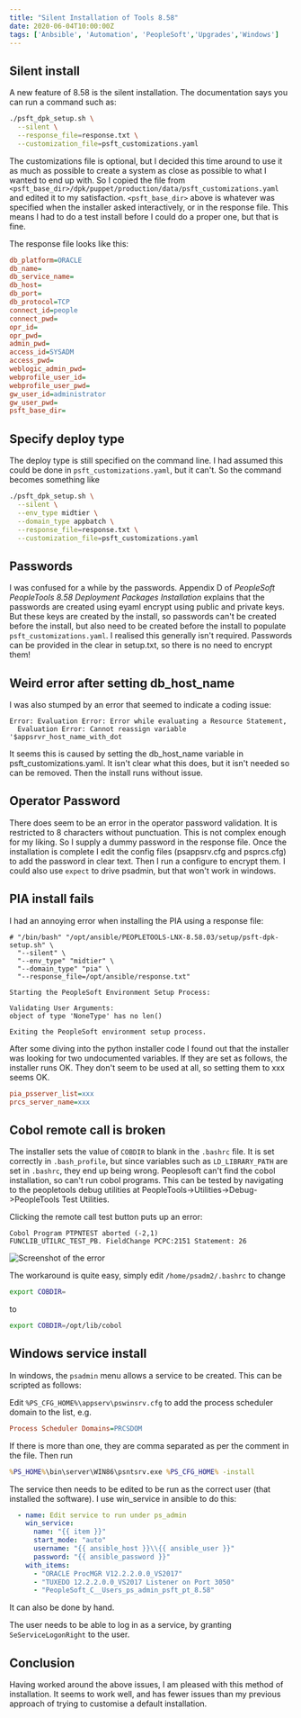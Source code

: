 ```yaml
---
title: "Silent Installation of Tools 8.58"
date: 2020-06-04T10:00:00Z
tags: ['Anbsible', 'Automation', 'PeopleSoft','Upgrades','Windows']
---
```


## Silent install
A new feature of 8.58 is the silent installation. The documentation says you can run a command such as:

```bash
./psft_dpk_setup.sh \
  --silent \
  --response_file=response.txt \
  --customization_file=psft_customizations.yaml
```

The customizations file is optional, but I decided this time around to use it as much as possible
to create a system as close as possible to what I wanted to end up with. So I copied the file from 
`<psft_base_dir>/dpk/puppet/production/data/psft_customizations.yaml` and edited it to my satisfaction.
`<psft_base_dir>` above is whatever was specified when the installer asked interactively, or in the
response file. This means I had to do a test install before I could do a proper one, but that is fine.

The response file looks like this:
```ini
db_platform=ORACLE
db_name=
db_service_name=
db_host=
db_port=
db_protocol=TCP
connect_id=people
connect_pwd=
opr_id=
opr_pwd=
admin_pwd=
access_id=SYSADM
access_pwd=
weblogic_admin_pwd=
webprofile_user_id=
webprofile_user_pwd=
gw_user_id=administrator
gw_user_pwd=
psft_base_dir=
```

## Specify deploy type
The deploy type is still specified on the command line. I had assumed this could be 
done in `psft_customizations.yaml`, but it can't. So the command becomes something like
```bash
./psft_dpk_setup.sh \
  --silent \
  --env_type midtier \
  --domain_type appbatch \
  --response_file=response.txt \
  --customization_file=psft_customizations.yaml
```

## Passwords
I was confused for a while by the passwords. Appendix D of 
*PeopleSoft PeopleTools 8.58 Deployment Packages Installation* 
explains that the passwords are created using eyaml encrypt using public and private keys. 
But these keys are created by the install, so passwords can't be created before the install,
but also need to be created before the install to populate `psft_customizations.yaml`.
I realised this generally isn't required. Passwords can be provided in the clear in 
setup.txt, so there is no need to encrypt them!

## Weird error after setting db_host_name
I was also stumped by an error that seemed to indicate a coding issue:

```console
Error: Evaluation Error: Error while evaluating a Resource Statement, 
  Evaluation Error: Cannot reassign variable '$appsrvr_host_name_with_dot
```

It seems this is caused by setting the db_host_name variable in psft_customizations.yaml. 
It isn't clear what this does, but it isn't needed so can be removed. Then the install runs without issue.

## Operator Password
There does seem to be an error in the operator password validation. 
It is restricted to 8 characters without punctuation. This is not complex 
enough for my liking. So I supply a dummy password in the response file. 
Once the installation is complete I edit the
config files (psappsrv.cfg and psprcs.cfg) to add the password in clear text. 
Then I run a configure to encrypt them. I could also
use `expect` to drive psadmin, but that won't work in windows.

## PIA install fails
I had an annoying error when installing the PIA using a response file:

```console
# "/bin/bash" "/opt/ansible/PEOPLETOOLS-LNX-8.58.03/setup/psft-dpk-setup.sh" \
  "--silent" \
  "--env_type" "midtier" \
  "--domain_type" "pia" \
  "--response_file=/opt/ansible/response.txt"

Starting the PeopleSoft Environment Setup Process:

Validating User Arguments:
object of type 'NoneType' has no len()

Exiting the PeopleSoft environment setup process.
```

After some diving into the python installer code I found out that the installer was looking for two 
undocumented variables. If they are set as follows, the installer runs OK. They don't seem to be 
used at all, so setting them to xxx seems OK.

```ini
pia_psserver_list=xxx
prcs_server_name=xxx
```

## Cobol remote call is broken

The installer sets the value of `COBDIR` to blank in the `.bashrc` file. It is set correctly in 
`.bash_profile`, but since variables such as `LD_LIBRARY_PATH` are set in `.bashrc`, they end up being
wrong. Peoplesoft can't find the cobol installation, so can't run cobol programs. This can be tested by 
navigating to the peopletools debug utilities at PeopleTools->Utilities->Debug->PeopleTools Test Utilities.

Clicking the remote call test button puts up an error:

```
Cobol Program PTPNTEST aborted (-2,1)
FUNCLIB_UTILRC_TEST_PB. FieldChange PCPC:2151 Statement: 26
```

![Screenshot of the error](../../images/articles/RemoteCallFail.jpg)

The workaround is quite easy, simply edit `/home/psadm2/.bashrc` to change

```bash
export COBDIR=
```
to
```bash
export COBDIR=/opt/lib/cobol
```

## Windows service install

In windows, the `psadmin` menu allows a service to be created. This can be scripted as follows:

Edit `%PS_CFG_HOME%\appserv\pswinsrv.cfg` to add the process scheduler domain to the list, e.g.

```ini
Process Scheduler Domains=PRCSDOM
```

If there is more than one, they are comma separated as per the comment in the file.
Then run 

```cmd
%PS_HOME%\bin\server\WIN86\psntsrv.exe %PS_CFG_HOME% -install
```

The service then needs to be edited to be run as the correct user (that installed the software). I use win_service in ansible to do this:

```yaml
  - name: Edit service to run under ps_admin
    win_service:
      name: "{{ item }}"
      start_mode: "auto"
      username: "{{ ansible_host }}\\{{ ansible_user }}"
      password: "{{ ansible_password }}"
    with_items: 
      - "ORACLE ProcMGR V12.2.2.0.0_VS2017"
      - "TUXEDO 12.2.2.0.0_VS2017 Listener on Port 3050"
      - "PeopleSoft_C__Users_ps_admin_psft_pt_8.58"
```
It can also be done by hand.

The user needs to be able to log in as a service, by granting `SeServiceLogonRight` to the user.

## Conclusion

Having worked around the above issues, I am pleased with this method of installation. It seems to work well, and has fewer issues than
my previous approach of trying to customise a default installation.
